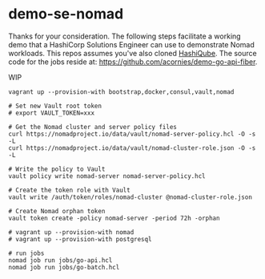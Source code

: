 # demo-se-nomad

Thanks for your consideration. The following steps facilitate a working demo that a HashiCorp Solutions Engineer can use to demonstrate Nomad workloads. This repos assumes you've also cloned [HashiQube](https://servian.github.io/hashiqube/#/). The source code for the jobs reside at: https://github.com/acornies/demo-go-api-fiber.

WIP

```shell
vagrant up --provision-with bootstrap,docker,consul,vault,nomad

# Set new Vault root token
# export VAULT_TOKEN=xxx

# Get the Nomad cluster and server policy files
curl https://nomadproject.io/data/vault/nomad-server-policy.hcl -O -s -L
curl https://nomadproject.io/data/vault/nomad-cluster-role.json -O -s -L

# Write the policy to Vault
vault policy write nomad-server nomad-server-policy.hcl

# Create the token role with Vault
vault write /auth/token/roles/nomad-cluster @nomad-cluster-role.json

# Create Nomad orphan token
vault token create -policy nomad-server -period 72h -orphan

# vagrant up --provision-with nomad
# vagrant up --provision-with postgresql

# run jobs
nomad job run jobs/go-api.hcl
nomad job run jobs/go-batch.hcl
```
